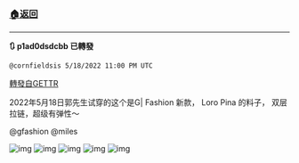 ###  [:house:返回](README.md)
---


**:arrows_clockwise: p1ad0dsdcbb 已轉發**

`@cornfieldsis 5/18/2022 11:00 PM UTC`

[轉發自GETTR](https://gettr.com/post/p1ad0dsdcbb)

2022年5月18日郭先生试穿的这个是G| Fashion 新款， Loro Pina 的料子， 双层拉链，超级有弹性～ 

@gfashion @miles

![img](https://media.gettr.com/group32/origin/2022/05/18/23/68718306-97c1-1c1f-7c54-089009cce093/45ce651771b94c56e82600d430958744.jpeg)
![img](https://media.gettr.com/group32/origin/2022/05/18/23/d537eb12-2847-67ff-65c0-4ad573ab3268/c94f646d4ef65687eba2b3c6d7b978a1.jpeg)
![img](https://media.gettr.com/group32/origin/2022/05/18/23/cf953c38-d1bb-404b-6f4a-f4c8066b5b36/67e0d1e875bc8713db8ef8c31a5f0593.jpeg)
![img](https://media.gettr.com/group32/origin/2022/05/18/23/2f28bea1-567b-88c0-6afe-232292f8ebc5/5b517f9236e58484ace9f66e7c84ac88.jpeg)
![img](https://media.gettr.com/group32/origin/2022/05/18/23/80d4eeba-7d71-e9d9-e0a6-c5c2a715b677/50d7668175b9fe628a80b8c30730693e.jpeg)
